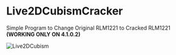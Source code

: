 # Live2DCubismCracker
Simple Program to Change Original RLM1221 to Cracked RLM1221 **(WORKING ONLY ON 4.1.0.2)**

![Live2DCubism](https://img.shields.io/github/directory-file-count/BulletBoomer/Live2DCubismCracker?color=%23967A2C&logo=git&logoColor=green&style=plastic)
